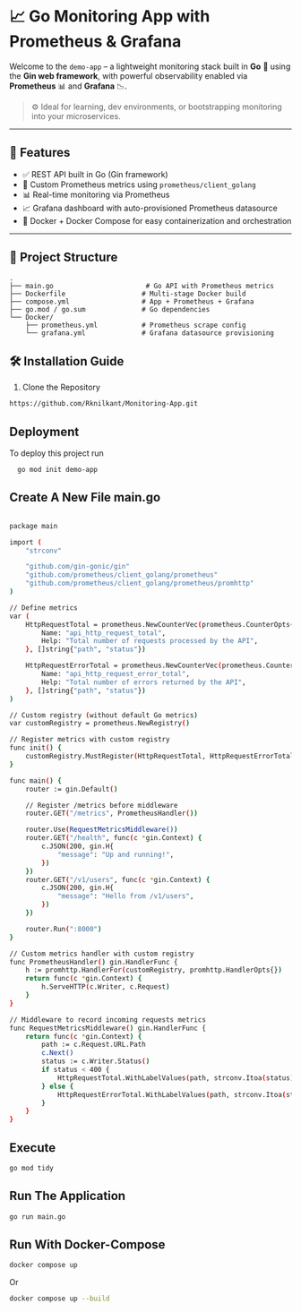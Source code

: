 # 📈 Go Monitoring App with Prometheus & Grafana

Welcome to the `demo-app` – a lightweight monitoring stack built in **Go** 🐹 using the **Gin web framework**, with powerful observability enabled via **Prometheus** 📊 and **Grafana** 📉.

> ⚙️ Ideal for learning, dev environments, or bootstrapping monitoring into your microservices.

---

## 🚀 Features

- ✅ REST API built in Go (Gin framework)
- 📡 Custom Prometheus metrics using `prometheus/client_golang`
- 📊 Real-time monitoring via Prometheus
- 📈 Grafana dashboard with auto-provisioned Prometheus datasource
- 🐳 Docker + Docker Compose for easy containerization and orchestration

---

## 📁 Project Structure

```plaintext
.
├── main.go                       # Go API with Prometheus metrics
├── Dockerfile                   # Multi-stage Docker build
├── compose.yml                  # App + Prometheus + Grafana
├── go.mod / go.sum              # Go dependencies
└── Docker/
    ├── prometheus.yml           # Prometheus scrape config
    └── grafana.yml              # Grafana datasource provisioning

```

## 🛠 Installation Guide

1. Clone the Repository

```bash
https://github.com/Rknilkant/Monitoring-App.git
```

## Deployment

To deploy this project run

```bash
  go mod init demo-app
```

## Create A New File main.go

```bash

package main

import (
    "strconv"

    "github.com/gin-gonic/gin"
    "github.com/prometheus/client_golang/prometheus"
    "github.com/prometheus/client_golang/prometheus/promhttp"
)

// Define metrics
var (
    HttpRequestTotal = prometheus.NewCounterVec(prometheus.CounterOpts{
        Name: "api_http_request_total",
        Help: "Total number of requests processed by the API",
    }, []string{"path", "status"})

    HttpRequestErrorTotal = prometheus.NewCounterVec(prometheus.CounterOpts{
        Name: "api_http_request_error_total",
        Help: "Total number of errors returned by the API",
    }, []string{"path", "status"})
)

// Custom registry (without default Go metrics)
var customRegistry = prometheus.NewRegistry()

// Register metrics with custom registry
func init() {
    customRegistry.MustRegister(HttpRequestTotal, HttpRequestErrorTotal)
}

func main() {
    router := gin.Default()

    // Register /metrics before middleware
    router.GET("/metrics", PrometheusHandler())

    router.Use(RequestMetricsMiddleware())
    router.GET("/health", func(c *gin.Context) {
        c.JSON(200, gin.H{
            "message": "Up and running!",
        })
    })
    router.GET("/v1/users", func(c *gin.Context) {
        c.JSON(200, gin.H{
            "message": "Hello from /v1/users",
        })
    })

    router.Run(":8000")
}

// Custom metrics handler with custom registry
func PrometheusHandler() gin.HandlerFunc {
    h := promhttp.HandlerFor(customRegistry, promhttp.HandlerOpts{})
    return func(c *gin.Context) {
        h.ServeHTTP(c.Writer, c.Request)
    }
}

// Middleware to record incoming requests metrics
func RequestMetricsMiddleware() gin.HandlerFunc {
    return func(c *gin.Context) {
        path := c.Request.URL.Path
        c.Next()
        status := c.Writer.Status()
        if status < 400 {
            HttpRequestTotal.WithLabelValues(path, strconv.Itoa(status)).Inc()
        } else {
            HttpRequestErrorTotal.WithLabelValues(path, strconv.Itoa(status)).Inc()
        }
    }
}

```
## Execute

```bash
go mod tidy

```
 
## Run The Application

```bash
go run main.go

```

## Run With Docker-Compose

```bash
docker compose up
```
Or
```bash
docker compose up --build
```

